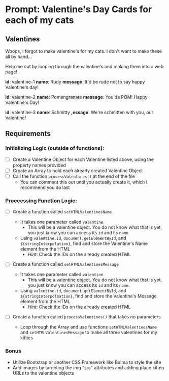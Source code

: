 # Prompt: Valentine's Day Cards for each of my cats
## Valentines

Woops, I forgot to make valentine's for my cats. I don't want to make these all by hand... 

Help me out by looping through the valentine's and making them into a web page!

**id**: valentine-1
**name**: Rudy
**message**: It'd be rude not to say happy Valentine's day!

**id**: valentine-2
**name**: Pomengranate
**message**: You da POM! Happy Valentine's Day!

**id**: valentine-3
**name**: Schmitty
**,essage**: We're schmitten with you, our Valentine!

## Requirements
### Initializing Logic (outside of functions):
- [ ] Create a Valentine Object for each Valentine listed above, using the property names provided
- [ ] Create an Array to hold each already created Valentine Object
- [ ] Call the function `processValentines()` at the end of the file
    - You can comment this out until you actually create it, which I recommend you do last

### Proccessing Function Logic:
- [ ] Create a function called `setHTMLValentinesName`
    - It takes one parameter called `valentine`
        - This will be a valentine object. You do not know what that is yet, you just know you can access its `id` and its `name`.
    - Using `valentine.id`, `document.getElementById`, and `${stringInterpolation}`, find and store the Valentine's Name element from the HTML 
        - *Hint*: Check the IDs on the already created HTML
- [ ] Create a function called `setHTMLValentinesMessage`
    - It takes one parameter called `valentine`
        - This will be a valentine object. You do not know what that is yet, you just know you can access its `id` and its `name`.
    - Using `valentine.id`, `document.getElementById`, and `${stringInterpoloation}`, find and store the Valentine's Message element from the HTML 
        - *Hint*: Check the IDs on the already created HTML

- [ ] Create a function called `processValentines()` that takes no parameters
    - Loop through the Array and use functions `setHTMLValentinesName` and `setHTMLValentinesMessage` to make all three valentines for my kitties

### Bonus
- Utilize Bootstrap or another CSS Framework like Bulma to style the site
- Add images by targeting the img "src" attributes and adding place kitten URLs to the valentine objects